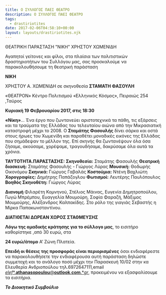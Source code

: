 ```yaml
---
title: Ο ΣΥΛΛΟΓΟΣ ΠΑΕΙ ΘΕΑΤΡΟ
description: Ο ΣΥΛΛΟΓΟΣ ΠΑΕΙ ΘΕΑΤΡΟ
tags:
  - drastiriotites
date: 2017-02-06T04:58:10+00:00
layout: layouts/drastiriotites.njk
---
```

ΘΕΑΤΡΙΚΗ ΠΑΡΑΣΤΑΣΗ "ΝΙΚΗ" ΧΡΗΣΤΟΥ ΧΩΜΕΝΙΔΗ
<!-- excerpt -->
Αγαπητοί γείτονες και φίλοι, στα πλαίσια των πολιτιστικών δραστηριοτήτων του Συλλόγου μας, σας προσκαλούμε να παρακολουθήσουμε τη θεατρική παράσταση

**ΝΙΚΗ**

ΧΡΗΣΤΟΥ Α. ΧΩΜΕΝΙΔΗ
 σε σκηνοθεσία **ΣΤΑΜΑΤΗ ΦΑΣΟΥΛΗ**

«ΘΕΑΤΡΟΝ» Κέντρο Πολιτισμού «Ελληνικός Κόσμος», Πειραιώς 254 ,Ταύρος

 **Κυριακή 19 Φεβρουαρίου 2017, στις 18:30**

 **«Νίκη»**... Ένα έργο που ζωντανεύει αριστοτεχνικά τα πάθη, τις εξάρσεις και τα τραύματα της Ελλάδας του τελευταίου αιώνα από την Μικρασιατική καταστροφή μέχρι το 2008. Ο **Σταμάτης Φασουλής** δίνει σάρκα και οστά στους ήρωες του Χωμενίδη και παραθέτει μοναδικές εικόνες της Ελλάδας που σημάδεψαν το μέλλον της. Επί σκηνής θα ζωντανέψουν όλα όσα ζήσαμε, ακούσαμε, χορέψαμε, τραγουδήσαμε, δακρύσαμε όλα αυτά τα χρόνια.

**ΤΑΥΤΟΤΗΤΑ.ΠΑΡΑΣΤΑΣΗΣ:**
**Σκηνοθεσία:** Σταμάτης Φασουλής **Θεατρική διασκευή:** Σταμάτης Φασουλής - Γιώργος Λύρας
**Μουσική:** Θοδωρής Οικονόμου **Σκηνικά:** Γιώργος Γαβαλάς **Κοστούμια:** Ντένη Βαχλιώτη
**Χορογραφίες:** Δημήτρης Παπάζογλου **Φωτισμοί:** Λευτέρης Παυλόπουλος **Βοηθός Σκηνοθέτη:** Γιώργος Λύρας

**Διανομή**
 Φιλαρέτη Κομνηνού, Στέλιος Μάινας, Ευγενία Δημητροπούλου, Γωγώ Μπρέμπου, Ευαγγελία Μουμούρη, Σοφία Φαραζή, Μάξιμος Μουμούρης, Αλέξανδρος Καλπακίδης.
 Στο ρόλο της γιαγιάς Σεβαστής η Μίρκα Παπακωνσταντίνου.

**ΔΙΑΤΙΘΕΤΑΙ ΔΩΡΕΑΝ ΧΩΡΟΣ ΣΤΑΘΜΕΥΣΗΣ**

**Λόγω της ομαδικής κράτησης για το σύλλογο μας**, το εισιτήρο καθορίστηκε ,από 30 ευρώ, στα

**24 ευρώ/άτομο** Α’ Ζώνη Πλατεία.

**Επειδή οι θέσεις της προσφοράς είναι περιορισμένες** όσοι ενδιαφέρεστε να παρακολουθήσετε την ενδιαφέρουσα αυτή παράσταση δηλώστε συμμετοχή και το ανάλογο ποσό μέχρι την Παρασκευή 10/02 στην κα Ελευθερία Ανδριοπούλου τηλ.6972647111,email [*elef**.**athanasopoulou**@**outlook**.**com**.**gr*](mailto:elef.athanasopoulou@outlook.com.gr), προκειμένου να εξασφαλίσουμε τα εισιτήρια.

***Το Διοικητικό Συμβούλιο***
